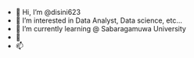 - 👋 Hi, I’m @disini623
- 👀 I’m interested in Data Analyst, Data science, etc...
- 🌱 I’m currently learning @ Sabaragamuwa University 
- 💞️ 
- 📫 

<!---
disini623/disini623 is a ✨ special ✨ repository because its `README.md` (this file) appears on your GitHub profile.
You can click the Preview link to take a look at your changes.
--->
